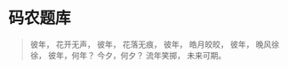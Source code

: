 # 码农题库

> 彼年， 
> 花开无声， 
> 彼年， 
> 花落无痕， 
> 彼年， 
> 皓月皎皎， 
> 彼年， 
> 晚风徐徐， 
> 彼年，何年？ 
> 今夕，何夕？ 
> 流年笑掷， 
> 未来可期。
